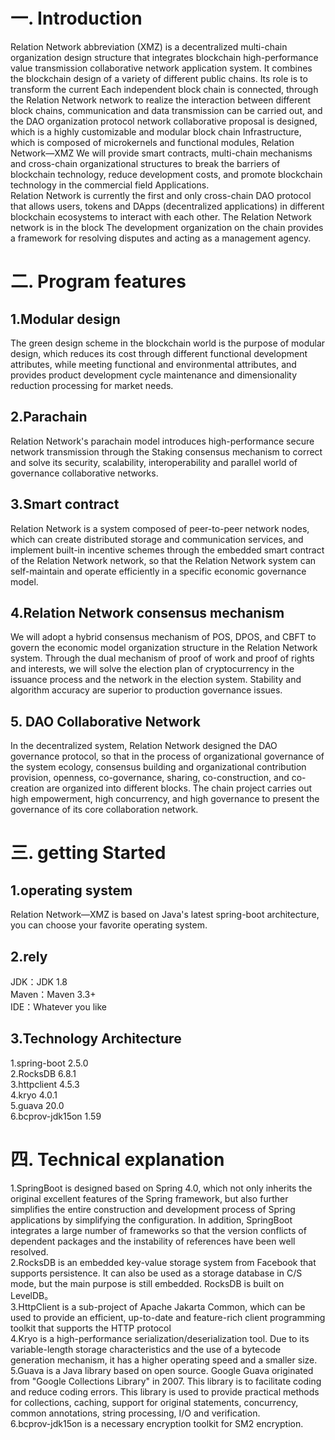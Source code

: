 <h1>一. Introduction</h1>

Relation Network abbreviation (XMZ) is a decentralized multi-chain organization design structure that integrates blockchain high-performance value transmission collaborative network application system. It combines the blockchain design of a variety of different public chains. Its role is to transform the current Each independent block chain is connected, through the Relation Network network to realize the interaction between different block chains, communication and data transmission can be carried out, and the DAO organization protocol network collaborative proposal is designed, which is a highly customizable and modular block chain Infrastructure, which is composed of microkernels and functional modules, Relation Network—XMZ We will provide smart contracts, multi-chain mechanisms and cross-chain organizational structures to break the barriers of blockchain technology, reduce development costs, and promote blockchain technology in the commercial field Applications.<br>
Relation Network is currently the first and only cross-chain DAO protocol that allows users, tokens and DApps (decentralized applications) in different blockchain ecosystems to interact with each other. The Relation Network network is in the block The development organization on the chain provides a framework for resolving disputes and acting as a management agency.
<h1>二. Program features</h1>
<h2>1.Modular design</h2>
The green design scheme in the blockchain world is the purpose of modular design, which reduces its cost through different functional development attributes, while meeting functional and environmental attributes, and provides product development cycle maintenance and dimensionality reduction processing for market needs.
<h2>2.Parachain</h2>
Relation Network's parachain model introduces high-performance secure network transmission through the Staking consensus mechanism to correct and solve its security, scalability, interoperability and parallel world of governance collaborative networks.
<h2>3.Smart contract</h2>
Relation Network is a system composed of peer-to-peer network nodes, which can create distributed storage and communication services, and implement built-in incentive schemes through the embedded smart contract of the Relation Network network, so that the Relation Network system can self-maintain and operate efficiently in a specific economic governance model.
<h2>4.Relation Network consensus mechanism</h2>
We will adopt a hybrid consensus mechanism of POS, DPOS, and CBFT to govern the economic model organization structure in the Relation Network system. Through the dual mechanism of proof of work and proof of rights and interests, we will solve the election plan of cryptocurrency in the issuance process and the network in the election system. Stability and algorithm accuracy are superior to production governance issues.
<h2>5. DAO Collaborative Network</h2>
In the decentralized system, Relation Network designed the DAO governance protocol, so that in the process of organizational governance of the system ecology, consensus building and organizational contribution provision, openness, co-governance, sharing, co-construction, and co-creation are organized into different blocks. The chain project carries out high empowerment, high concurrency, and high governance to present the governance of its core collaboration network.
<h1>三. getting Started</h1>
<h2>1.operating system</h2>
Relation Network—XMZ is based on Java's latest spring-boot architecture, you can choose your favorite operating system.
<h2>2.rely</h2>
JDK：JDK 1.8<br>
Maven：Maven 3.3+<br>
IDE：Whatever you like
<h2>3.Technology Architecture</h2>
1.spring-boot 2.5.0<br>
2.RocksDB 6.8.1<br>
3.httpclient 4.5.3<br>
4.kryo 4.0.1<br>
5.guava 20.0<br>
6.bcprov-jdk15on 1.59
<h1>四. Technical explanation</h1>
1.SpringBoot is designed based on Spring 4.0, which not only inherits the original excellent features of the Spring framework, but also further simplifies the entire construction and development process of Spring applications by simplifying the configuration. In addition, SpringBoot integrates a large number of frameworks so that the version conflicts of dependent packages and the instability of references have been well resolved.<br>
2.RocksDB is an embedded key-value storage system from Facebook that supports persistence. It can also be used as a storage database in C/S mode, but the main purpose is still embedded. RocksDB is built on LevelDB。<br>
3.HttpClient is a sub-project of Apache Jakarta Common, which can be used to provide an efficient, up-to-date and feature-rich client programming toolkit that supports the HTTP protocol  <br>
4.Kryo is a high-performance serialization/deserialization tool. Due to its variable-length storage characteristics and the use of a bytecode generation mechanism, it has a higher operating speed and a smaller size.  <br>
5.Guava is a Java library based on open source. Google Guava originated from "Google Collections Library" in 2007. This library is to facilitate coding and reduce coding errors. This library is used to provide practical methods for collections, caching, support for original statements, concurrency, common annotations, string processing, I/O and verification.  <br>
6.bcprov-jdk15on is a necessary encryption toolkit for SM2 encryption.
